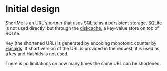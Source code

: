 # Initial design

ShortMe is an URL shortner that uses SQLite as a persistent storage. SQLite is not
used directly, but through the [diskcache](https://grantjenks.com/docs/diskcache), 
a key-value store on top of SQLite.

Key (the shortened URL) is generated by encoding monotonic counter by [Hashids](https://github.com/davidaurelio/hashids-python). If short version of the URL is provided in the request, it is used as a key and Hashids is not used.

There is no limitations on how many times the same URL can be shortened.